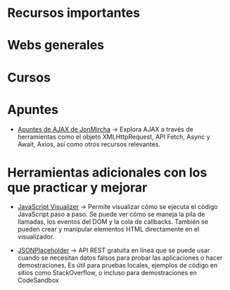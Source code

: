 # Recursos importantes
# Webs generales

# Cursos

# Apuntes
- [Apuntes de AJAX de JonMircha](https://jonmircha.com/ajax) -> Explora AJAX a través de herramientas como el objeto XMLHttpRequest, API Fetch, Async y Await, Axios, así como otros recursos relevantes.

# Herramientas adicionales con los que practicar y mejorar
- [JavaScript Visualizer](https://www.jsv9000.app/) -> Permite visualizar cómo se ejecuta el código JavaScript paso a paso. Se puede ver cómo se maneja la pila de llamadas, los eventos del DOM y la cola de callbacks. También se pueden crear y manipular elementos HTML directamente en el visualizador.

- [JSONPlaceholder](https://jsonplaceholder.typicode.com/) -> API REST gratuita en línea que se puede usar cuando se necesitan datos falsos para probar las aplicaciones o hacer demostraciones. Es útil para pruebas locales, ejemplos de código en sitios como StackOverflow, o incluso para demostraciones en CodeSandbox